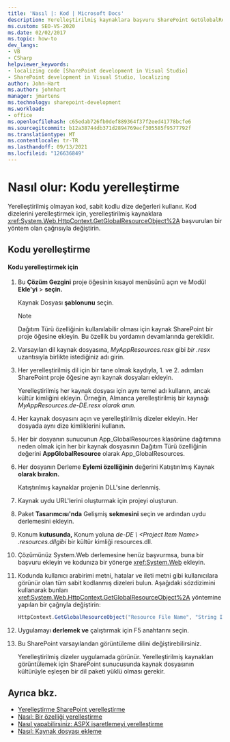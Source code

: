 ```yaml
---
title: 'Nasıl |: Kod | Microsoft Docs'
description: Yerelleştirilmiş kaynaklara başvuru SharePoint GetGlobalResourceObject çağrısıyla sabit kodlu dizeleri değiştirerek kodu yerelleştirmeyi öğrenin.
ms.custom: SEO-VS-2020
ms.date: 02/02/2017
ms.topic: how-to
dev_langs:
- VB
- CSharp
helpviewer_keywords:
- localizing code [SharePoint development in Visual Studio]
- SharePoint development in Visual Studio, localizing
author: John-Hart
ms.author: johnhart
manager: jmartens
ms.technology: sharepoint-development
ms.workload:
- office
ms.openlocfilehash: c65edab726fb0def889364f37f2eed41778bcfe6
ms.sourcegitcommit: b12a38744db371d2894769ecf305585f9577792f
ms.translationtype: MT
ms.contentlocale: tr-TR
ms.lasthandoff: 09/13/2021
ms.locfileid: "126636849"
---
```

# <a name="how-to-localize-code"></a>Nasıl olur: Kodu yerelleştirme
  Yerelleştirilmiş olmayan kod, sabit kodlu dize değerleri kullanır. Kod dizelerini yerelleştirmek için, yerelleştirilmiş kaynaklara <xref:System.Web.HttpContext.GetGlobalResourceObject%2A> başvurulan bir yöntem olan çağrısıyla değiştirin.

## <a name="localize-code"></a>Kodu yerelleştirme

#### <a name="to-localize-code"></a>Kodu yerelleştirmek için

1. Bu **Çözüm Gezgini** proje öğesinin kısayol menüsünü açın ve Modül **Ekle'yi**  >  **seçin.**

     Kaynak Dosyası **şablonunu** seçin.

    > [!NOTE]
    > Dağıtım Türü özelliğinin kullanılabilir olması için kaynak SharePoint bir proje öğesine ekleyin. Bu özellik bu yordamın devamlarında gereklidir.

2. Varsayılan dil kaynak dosyasına, *MyAppResources.resx* gibi *bir .resx* uzantısıyla birlikte istediğiniz adı girin.

3. Her yerelleştirilmiş dil için bir tane olmak kaydıyla, 1. ve 2. adımları SharePoint proje öğesine ayrı kaynak dosyaları ekleyin.

     Yerelleştirilmiş her kaynak dosyası için aynı temel adı kullanın, ancak kültür kimliğini ekleyin. Örneğin, Almanca yerelleştirilmiş bir kaynağı *MyAppResources.de-DE.resx olarak anın.*

4. Her kaynak dosyasını açın ve yerelleştirilmiş dizeler ekleyin. Her dosyada aynı dize kimliklerini kullanın.

5. Her bir dosyanın sunucunun App_GlobalResources klasörüne dağıtımına neden olmak için her bir kaynak dosyasının Dağıtım Türü özelliğinin değerini **AppGlobalResource** olarak App_GlobalResources. 

6. Her dosyanın Derleme **Eylemi özelliğinin** değerini Katıştırılmış Kaynak **olarak bırakın.**

     Katıştırılmış kaynaklar projenin DLL'sine derlenmiş.

7. Kaynak uydu URL'lerini oluşturmak için projeyi oluşturun.

8. Paket **Tasarımcısı'nda** Gelişmiş **sekmesini** seçin ve ardından uydu derlemesini ekleyin.

9. Konum **kutusunda,** Konum yoluna *de-DE \\ \<Project Item Name> .resources.dllgibi* bir kültür kimliği resources.dll.

10. Çözümünüz System.Web derlemesine henüz başvurmsa, buna bir başvuru ekleyin ve kodunıza bir yönerge <xref:System.Web> ekleyin.

11. Kodunda kullanıcı arabirimi metni, hatalar ve ileti metni gibi kullanıcılara görünür olan tüm sabit kodlanmış dizeleri bulun. Aşağıdaki sözdizimini kullanarak bunları <xref:System.Web.HttpContext.GetGlobalResourceObject%2A> yöntemine yapılan bir çağrıyla değiştirin:

    ```csharp
    HttpContext.GetGlobalResourceObject("Resource File Name", "String ID")
    ```

12. Uygulamayı **derlemek ve** çalıştırmak için F5 anahtarını seçin.

13. Bu SharePoint varsayılandan görüntüleme dilini değiştirebilirsiniz.

     Yerelleştirilmiş dizeler uygulamada görünür. Yerelleştirilmiş kaynakları görüntülemek için SharePoint sunucusunda kaynak dosyasının kültürüyle eşleşen bir dil paketi yüklü olması gerekir.

## <a name="see-also"></a>Ayrıca bkz.
- [Yerelleştirme SharePoint yerelleştirme](../sharepoint/localizing-sharepoint-solutions.md)
- [Nasıl: Bir özelliği yerelleştirme](../sharepoint/how-to-localize-a-feature.md)
- [Nasıl yapabilirsiniz: ASPX işaretlemeyi yerelleştirme](../sharepoint/how-to-localize-aspx-markup.md)
- [Nasıl: Kaynak dosyası ekleme](../sharepoint/how-to-add-a-resource-file.md)
